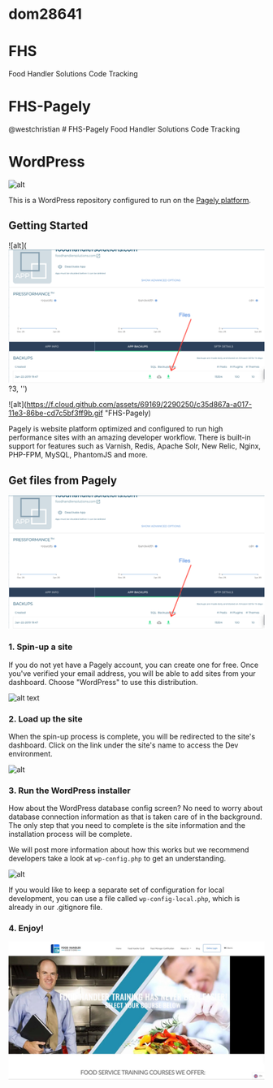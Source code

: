 # dom28641
# FHS
Food Handler Solutions Code Tracking
# FHS-Pagely

@westchristian  # FHS-Pagely
Food Handler Solutions Code Tracking
# WordPress
![alt](https://f.cloud.github.com/assets/69169/2290250/c35d867a-a017-11e3-86be-cd7c5bf3ff9b.gif "FHS Pagely")


This is a WordPress repository configured to run on the [Pagely platform](https://pagely.com/).
## Getting Started

![alt](![alt text](https://raw.githubusercontent.com/Blueprint-Marketing/fhs-1/master/pagely.png "Get files from Pagely")
?3, '')

![alt](https://f.cloud.github.com/assets/69169/2290250/c35d867a-a017-11e3-86be-cd7c5bf3ff9b.gif  "FHS-Pagely)

Pagely is website platform optimized and configured to run high performance sites with an amazing developer workflow. There is built-in support for features such as Varnish, Redis, Apache Solr, New Relic, Nginx, PHP-FPM, MySQL, PhantomJS and more. 


## Get files from Pagely

![alt text](https://raw.githubusercontent.com/Blueprint-Marketing/fhs-1/master/pagely.png "Get files from Pagely")


### 1. Spin-up a site

If you do not yet have a Pagely account, you can create one for free. Once you've verified your email address, you will be able to add sites from your dashboard. Choose "WordPress" to use this distribution.

![alt text](https://d3vv6lp55qjaqc.cloudfront.net/items/02052s1o0J0G2y2a1U1g/Image%202019-01-23%20at%205.22.31%20PM.png "Get files from Pagely")

### 2. Load up the site

When the spin-up process is complete, you will be redirected to the site's dashboard. Click on the link under the site's name to access the Dev environment.

[logo]: https://github.com/adam-p/markdown-here/raw/master/src/common/images/icon48.png "Logo Title Text 2"


![alt](http://i.imgur.com/2wjCj9j.png?1, '')

### 3. Run the WordPress installer

How about the WordPress database config screen? No need to worry about database connection information as that is taken care of in the background. The only step that you need to complete is the site information and the installation process will be complete.

We will post more information about how this works but we recommend developers take a look at `wp-config.php` to get an understanding.

![alt](http://i.imgur.com/4EOcqYN.png, '')

If you would like to keep a separate set of configuration for local development, you can use a file called `wp-config-local.php`, which is already in our .gitignore file.

### 4. Enjoy!

![alt](https://github.com/Blueprint-Marketing/fhs-1/blob/master/home.jpg?1, '')



